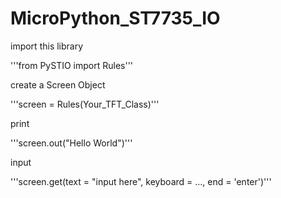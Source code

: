 # MicroPython_ST7735_IO

import this library

'''from PySTIO import Rules'''

create a Screen Object

'''screen = Rules(Your_TFT_Class)'''

print

'''screen.out("Hello World")'''

input

'''screen.get(text = "input here", keyboard = ..., end = 'enter')'''
